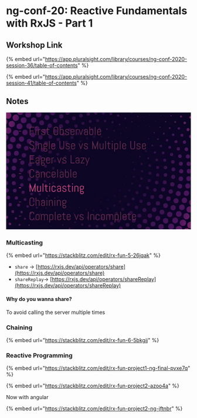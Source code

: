 # ng-conf-20: Reactive Fundamentals with RxJS - Part 1

## Workshop Link

{% embed url="https://app.pluralsight.com/library/courses/ng-conf-2020-session-36/table-of-contents" %}

{% embed url="https://app.pluralsight.com/library/courses/ng-conf-2020-session-41/table-of-contents" %}

## Notes



![](../.gitbook/assets/image%20%28118%29.png)

### Multicasting

{% embed url="https://stackblitz.com/edit/rx-fun-5-26jqak" %}

* `share` -&gt; [https://rxjs.dev/api/operators/share](https://rxjs.dev/api/operators/share)
* `shareReplay`-&gt; [https://rxjs.dev/api/operators/shareReplay](https://rxjs.dev/api/operators/shareReplay)

#### Why do you wanna share?

To avoid  calling the server multiple times

### Chaining

{% embed url="https://stackblitz.com/edit/rx-fun-6-5bkgjj" %}

### Reactive Programming

{% embed url="https://stackblitz.com/edit/rx-fun-project1-ng-final-pvxe7q" %}

{% embed url="https://stackblitz.com/edit/rx-fun-project2-azoo4a" %}

Now with angular

{% embed url="https://stackblitz.com/edit/rx-fun-project2-ng-jftnbr" %}







